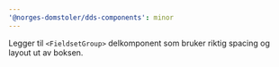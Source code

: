 ```yaml
---
'@norges-domstoler/dds-components': minor
---
```


Legger til `<FieldsetGroup>` delkomponent som bruker riktig spacing og layout ut av boksen.
